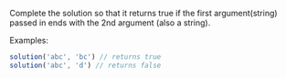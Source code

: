Complete the solution so that it returns true if the first argument(string) passed in ends with the 2nd argument (also a string).

Examples:
``` js
solution('abc', 'bc') // returns true
solution('abc', 'd') // returns false
```
